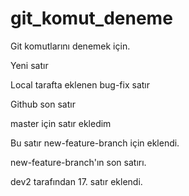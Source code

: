 # git_komut_deneme

Git komutlarını denemek için.

Yeni satır

Local tarafta eklenen bug-fix satır

Github son satır

master için satır ekledim

Bu satır new-feature-branch için eklendi.

new-feature-branch'ın son satırı.

dev2 tarafından 17. satır eklendi.
